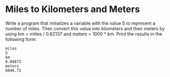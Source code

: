 # Miles to Kilometers and Meters

Write a program that initializes a variable with the value 5 to represent a number of miles. Then convert this value into kilometers and then meters by using km = milies / 0.62137 and meters = 1000 * km. Print the results in the following form:
```
miles
5
km
8.04672
meters
8046.72
``` 
